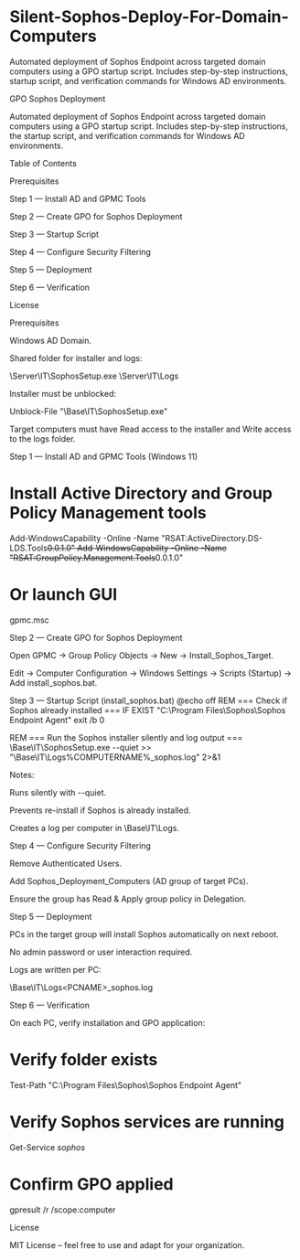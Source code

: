 # Silent-Sophos-Deploy-For-Domain-Computers
Automated deployment of Sophos Endpoint across targeted domain computers using a GPO startup script. Includes step-by-step instructions, startup script, and verification commands for Windows AD environments.

GPO Sophos Deployment

Automated deployment of Sophos Endpoint across targeted domain computers using a GPO startup script. Includes step-by-step instructions, the startup script, and verification commands for Windows AD environments.

Table of Contents

Prerequisites

Step 1 — Install AD and GPMC Tools

Step 2 — Create GPO for Sophos Deployment

Step 3 — Startup Script

Step 4 — Configure Security Filtering

Step 5 — Deployment

Step 6 — Verification

License

Prerequisites

Windows AD Domain.

Shared folder for installer and logs:

\\Server\IT\SophosSetup.exe 
\\Server\IT\Logs


Installer must be unblocked:

Unblock-File "\\Base\IT\SophosSetup.exe"


Target computers must have Read access to the installer and Write access to the logs folder.

Step 1 — Install AD and GPMC Tools (Windows 11)
# Install Active Directory and Group Policy Management tools
Add-WindowsCapability -Online -Name "RSAT:ActiveDirectory.DS-LDS.Tools~~~~0.0.1.0"
Add-WindowsCapability -Online -Name "RSAT:GroupPolicy.Management.Tools~~~~0.0.1.0"

# Or launch GUI
gpmc.msc

Step 2 — Create GPO for Sophos Deployment

Open GPMC → Group Policy Objects → New → Install_Sophos_Target.

Edit → Computer Configuration → Windows Settings → Scripts (Startup) → Add install_sophos.bat.

Step 3 — Startup Script (install_sophos.bat)
@echo off
REM === Check if Sophos already installed ===
IF EXIST "C:\Program Files\Sophos\Sophos Endpoint Agent" exit /b 0

REM === Run the Sophos installer silently and log output ===
\\Base\IT\SophosSetup.exe --quiet >> "\\Base\IT\Logs\%COMPUTERNAME%_sophos.log" 2>&1


Notes:

Runs silently with --quiet.

Prevents re-install if Sophos is already installed.

Creates a log per computer in \\Base\IT\Logs.

Step 4 — Configure Security Filtering

Remove Authenticated Users.

Add Sophos_Deployment_Computers (AD group of target PCs).

Ensure the group has Read & Apply group policy in Delegation.

Step 5 — Deployment

PCs in the target group will install Sophos automatically on next reboot.

No admin password or user interaction required.

Logs are written per PC:

\\Base\IT\Logs\<PCNAME>_sophos.log

Step 6 — Verification

On each PC, verify installation and GPO application:

# Verify folder exists
Test-Path "C:\Program Files\Sophos\Sophos Endpoint Agent"

# Verify Sophos services are running
Get-Service *sophos*

# Confirm GPO applied
gpresult /r /scope:computer

License

MIT License – feel free to use and adapt for your organization.

